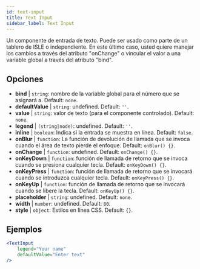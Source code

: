 ```yaml
---
id: text-input
title: Text Input
sidebar_label: Text Input
---
```


Un componente de entrada de texto. Puede ser usado como parte de un tablero de ISLE o independiente. En este último caso, usted quiere manejar los cambios a través del atributo "onChange" o vincular el valor a una variable global a través del atributo "bind".

## Opciones

* __bind__ | `string`: nombre de la variable global para el número que se asignará a. Default: `none`.
* __defaultValue__ | `string`: undefined. Default: `''`.
* __value__ | `string`: valor de texto (para el componente controlado). Default: `none`.
* __legend__ | `(string|node)`: undefined. Default: `''`.
* __inline__ | `boolean`: Indica si la entrada se muestra en línea. Default: `false`.
* __onBlur__ | `function`: La función de devolución de llamada que se invoca cuando el área de texto pierde el enfoque. Default: `onBlur() {}`.
* __onChange__ | `function`: undefined. Default: `onChange() {}`.
* __onKeyDown__ | `function`: función de llamada de retorno que se invoca cuando se presiona cualquier tecla. Default: `onKeyDown() {}`.
* __onKeyPress__ | `function`: función de llamada de retorno que se invocará cuando se introduzca cualquier tecla. Default: `onKeyPress() {}`.
* __onKeyUp__ | `function`: función de llamada de retorno que se invocará cuando se libere la tecla. Default: `onKeyUp() {}`.
* __placeholder__ | `string`: undefined. Default: `none`.
* __width__ | `number`: undefined. Default: `80`.
* __style__ | `object`: Estilos en línea CSS. Default: `{}`.


## Ejemplos

```jsx live
<TextInput
    legend="Your name"
    defaultValue="Enter text"
/>
```

